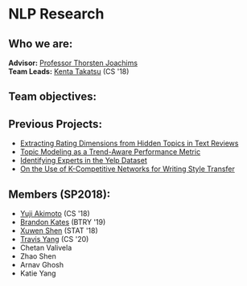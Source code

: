 # NLP Research

## Who we are:

**Advisor:** [Professor Thorsten Joachims](http://www.cs.cornell.edu/people/tj/)  
**Team Leads:** [Kenta Takatsu](https://github.com/Kenta426) (CS '18)

## Team objectives:

## Previous Projects:
* [Extracting Rating Dimensions from Hidden Topics in Text Reviews](https://github.com/CornellDataScience/NLP_Research-FA17/blob/master/latent_variable/submission/extracting-rating-dimensions.pdf)
* [Topic Modeling as a Trend-Aware Performance Metric](https://github.com/CornellDataScience/NLP_Research-FA17/blob/master/topic_over_time/submission/CDS_final_submission.pdf)
* [Identifying Experts in the Yelp Dataset](https://github.com/CornellDataScience/NLP_Research-FA17/blob/master/local-experts/submission/Final_Paper.pdf)
* [On the Use of K-Competitive Networks for Writing Style Transfer](https://github.com/CornellDataScience/NLP_Research-FA17/blob/master/dl_style_transfer/submission/k-competitive-networks.pdf)

## Members (SP2018):
* [Yuji Akimoto](https://github.com/yujiakimoto) (CS '18)
* [Brandon Kates](https://github.com/BrandonKates) (BTRY '19)
* [Xuwen Shen](https://github.com/Xuwen001) (STAT '18)
* [Travis Yang](https://github.com/xinzheyang) (CS '20)
* Chetan Valivela
* Zhao Shen
* Arnav Ghosh
* Katie Yang
